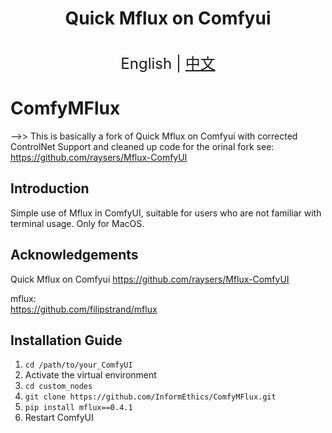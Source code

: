 <h1 align="center">Quick Mflux on Comfyui</h1>

<p align="center">
    <br> <font size=5>English | <a href="README_zh.md">中文</a></font>
</p>

# ComfyMFlux

-->> This is basically a fork of Quick Mflux on Comfyui with corrected ControlNet Support and cleaned up code 
for the orinal fork see: https://github.com/raysers/Mflux-ComfyUI

## Introduction
Simple use of Mflux in ComfyUI, suitable for users who are not familiar with terminal usage. Only for MacOS.

## Acknowledgements

Quick Mflux on Comfyui
https://github.com/raysers/Mflux-ComfyUI

mflux:  
https://github.com/filipstrand/mflux


## Installation Guide
1. `cd /path/to/your_ComfyUI`
2. Activate the virtual environment
3. `cd custom_nodes`
4. `git clone https://github.com/InformEthics/ComfyMFlux.git`
5. `pip install mflux==0.4.1`
6. Restart ComfyUI
